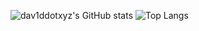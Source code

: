 ![dav1ddotxyz's GitHub stats](https://github-readme-stats.vercel.app/api?username=dav1ddotxyz&show_icons=true&theme=dark)
![Top Langs](https://github-readme-stats.vercel.app/api/top-langs/?username=dav1ddotxyz&layout=compact&theme=dark)
